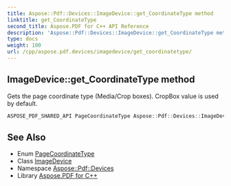 ```yaml
---
title: Aspose::Pdf::Devices::ImageDevice::get_CoordinateType method
linktitle: get_CoordinateType
second_title: Aspose.PDF for C++ API Reference
description: 'Aspose::Pdf::Devices::ImageDevice::get_CoordinateType method. Gets the page coordinate type (Media/Crop boxes). CropBox value is used by default in C++.'
type: docs
weight: 100
url: /cpp/aspose.pdf.devices/imagedevice/get_coordinatetype/
---
```

## ImageDevice::get_CoordinateType method


Gets the page coordinate type (Media/Crop boxes). CropBox value is used by default.

```cpp
ASPOSE_PDF_SHARED_API PageCoordinateType Aspose::Pdf::Devices::ImageDevice::get_CoordinateType() const
```

## See Also

* Enum [PageCoordinateType](../../../aspose.pdf/pagecoordinatetype/)
* Class [ImageDevice](../)
* Namespace [Aspose::Pdf::Devices](../../)
* Library [Aspose.PDF for C++](../../../)
